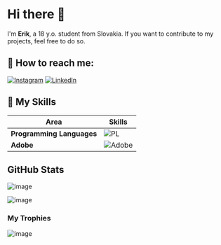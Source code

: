# Hi there 👋

I'm **Erik**, a 18 y.o. student from Slovakia.
If you want to contribute to my projects, feel free to do so.

## :email: How to reach me:

[![Instagram](https://skillicons.dev/icons?i=instagram)](https://www.instagram.com/_.estvrtecky._/)
[![LinkedIn](https://skillicons.dev/icons?i=linkedin)](https://www.linkedin.com/in/erik-%C5%A1tvrteck%C3%BD-9281a6279/)

## :brain: My Skills
| Area | Skills |
| --- | --- |
| **Programming Languages** | ![PL](https://skillicons.dev/icons?i=html,css,js,php,python) |
| **Adobe** | ![Adobe](https://skillicons.dev/icons?i=ps,ai,xd) |

## GitHub Stats
![image](https://github-readme-stats-git-masterrstaa-rickstaa.vercel.app/api?username=StratenyNinja)

![image](https://github-readme-stats-git-masterrstaa-rickstaa.vercel.app/api/top-langs/?username=StratenyNinja&layout=compact)

### My Trophies
![image](https://github-profile-trophy.vercel.app/?username=StratenyNinja&theme=dark&no-frame=true&margin-w=10)

<!--
Here are some ideas to get you started:

- 🔭 I’m currently working on ...
- 🌱 I’m currently learning ...
- 👯 I’m looking to collaborate on ...
- 🤔 I’m looking for help with ...
- 💬 Ask me about ...
- ⚡ Fun fact: ...
-->
